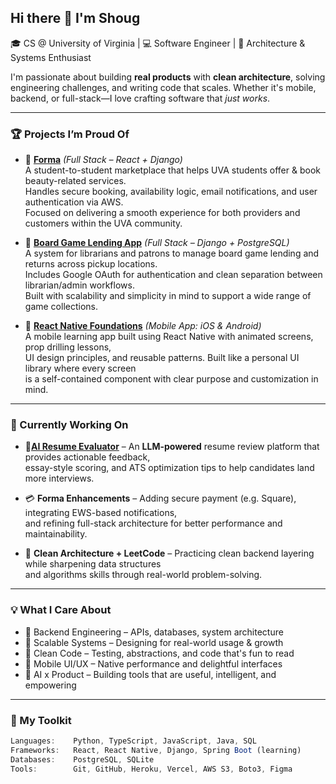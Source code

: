## Hi there 👋 I'm Shoug

🎓 CS @ University of Virginia | 💻 Software Engineer | 🧠 Architecture & Systems Enthusiast

I'm passionate about building **real products** with **clean architecture**, solving engineering challenges, and writing code that scales. Whether it's mobile, backend, or full-stack—I love crafting software that *just works*.

---

### 🏆 Projects I’m Proud Of

- 💅 [**Forma**](https://github.com/Shougal/formaStartup) *(Full Stack – React + Django)*  
  A student-to-student marketplace that helps UVA students offer & book beauty-related services.  
  Handles secure booking, availability logic, email notifications, and user authentication via AWS.  
  Focused on delivering a smooth experience for both providers and customers within the UVA community.

- 🎲 [**Board Game Lending App**](https://github.com/Shougal/boardGameLending) *(Full Stack – Django + PostgreSQL)*  
  A system for librarians and patrons to manage board game lending and returns across pickup locations.  
  Includes Google OAuth for authentication and clean separation between librarian/admin workflows.  
  Built with scalability and simplicity in mind to support a wide range of game collections.

- 📱 [**React Native Foundations**](https://github.com/Shougal/rn-foundations-by-shoug) *(Mobile App: iOS & Android)*  
  A mobile learning app built using React Native with animated screens, prop drilling lessons,  
  UI design principles, and reusable patterns. Built like a personal UI library where every screen  
  is a self-contained component with clear purpose and customization in mind.

---

### 🔧 Currently Working On

- 🤖[**AI Resume Evaluator**](https://github.com/Shougal/resume-ai-evaluator) – An **LLM-powered** resume review platform that provides actionable feedback,  
  essay-style scoring, and ATS optimization tips to help candidates land more interviews.

- 💳 **Forma Enhancements** – Adding secure payment (e.g. Square), integrating EWS-based notifications,  
  and refining full-stack architecture for better performance and maintainability.

- 🧱 **Clean Architecture + LeetCode** – Practicing clean backend layering while sharpening data structures  
  and algorithms skills through real-world problem-solving.

---

### 💡 What I Care About

- 🧠 Backend Engineering – APIs, databases, system architecture  
- 📐 Scalable Systems – Designing for real-world usage & growth  
- 🧪 Clean Code – Testing, abstractions, and code that's fun to read  
- 📲 Mobile UI/UX – Native performance and delightful interfaces  
- 🧬 AI x Product – Building tools that are useful, intelligent, and empowering  

---

### 🧰 My Toolkit

```ts
Languages:    Python, TypeScript, JavaScript, Java, SQL  
Frameworks:   React, React Native, Django, Spring Boot (learning)  
Databases:    PostgreSQL, SQLite  
Tools:        Git, GitHub, Heroku, Vercel, AWS S3, Boto3, Figma  
